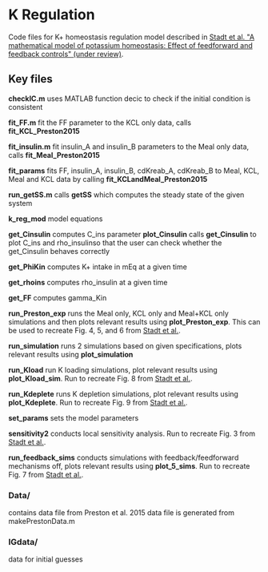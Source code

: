 # K Regulation

Code files for K+ homeostasis regulation model described in [Stadt et al. "A mathematical model of potassium homeostasis: Effect of feedforward and feedback controls" (under review)](https://www.biorxiv.org/content/10.1101/2022.09.28.509841v1).

## Key files

**checkIC.m** uses MATLAB function decic to check if the initial condition is consistent

**fit_FF.m** fit the FF parameter to the KCL only data, calls **fit_KCL_Preston2015**

**fit_insulin.m** fit insulin_A and insulin_B parameters to the Meal only data, calls **fit_Meal_Preston2015**

**fit_params** fits FF, insulin_A, insulin_B, cdKreab_A, cdKreab_B to Meal, KCL, Meal and KCL data by calling **fit_KCLandMeal_Preston2015**

**run_getSS.m** calls **getSS** which computes the steady state of the given system

**k_reg_mod** model equations

**get_Cinsulin** computes C_ins parameter
**plot_Cinsulin** calls **get_Cinsulin** to plot C_ins and rho_insulinso that the user can check whether the get_Cinsulin  behaves correctly

**get_PhiKin** computes K+ intake in mEq at a given time

**get_rhoins** computes rho_insulin at a given time

**get_FF** computes gamma_Kin

**run_Preston_exp** runs the Meal only, KCL only and Meal+KCL only simulations and then plots relevant results using **plot_Preston_exp**. This can be used to recreate Fig. 4, 5, and 6 from [Stadt et al.](https://www.biorxiv.org/content/10.1101/2022.09.28.509841v1).

**run_simulation** runs 2 simulations based on given specifications, plots relevant results using **plot_simulation**

**run_Kload** run K loading simulations, plot relevant results using **plot_Kload_sim**. Run to recreate Fig. 8 from 
[Stadt et al.](https://www.biorxiv.org/content/10.1101/2022.09.28.509841v1).

**run_Kdeplete** runs K depletion simulations, plot relevant results using **plot_Kdeplete**. Run to recreate Fig. 9 from [Stadt et al.](https://www.biorxiv.org/content/10.1101/2022.09.28.509841v1). 

**set_params** sets the model parameters

**sensitivity2** conducts local sensitivity analysis. Run to recreate Fig. 3 from [Stadt et al.](https://www.biorxiv.org/content/10.1101/2022.09.28.509841v1).

**run_feedback_sims** conducts simulations with feedback/feedforward mechanisms off, plots relevant results using **plot_5_sims**. Run to recreate Fig. 7 from [Stadt et al.](https://www.biorxiv.org/content/10.1101/2022.09.28.509841v1).


### Data/
contains data file from Preston et al. 2015
data file is generated from makePrestonData.m

### IGdata/
data for initial guesses


